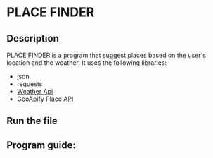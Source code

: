 # PLACE FINDER

## Description

PLACE FINDER is a program that suggest places based on the user's location and the weather. It uses the following libraries:
* json
* requests
* [Weather Api](https://www.weatherapi.com/docs/)
* [GeoApify Place API](https://apidocs.geoapify.com/docs/places/#about)

## Run the file

## Program guide:
